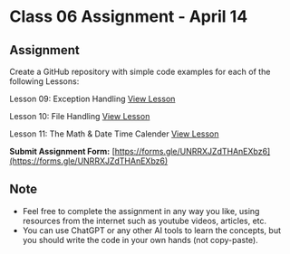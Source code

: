 # Class 06 Assignment - April 14

## Assignment

Create a GitHub repository with simple code examples for each of the following Lessons:

Lesson 09: Exception Handling [View Lesson](http://github.com/panaversity/learn-modern-ai-python/tree/main/00_python_colab/10_file_handling)

Lesson 10: File Handling [View Lesson](https://github.com/panaversity/learn-modern-ai-python/tree/main/00_python_colab/11_math_datetime)

Lesson 11: The Math & Date Time Calender [View Lesson](https://github.com/panaversity/learn-modern-ai-python/tree/main/00_python_colab/11_math_datetime)

**Submit Assignment Form:** [https://forms.gle/UNRRXJZdTHAnEXbz6](https://forms.gle/UNRRXJZdTHAnEXbz6)

## Note

- Feel free to complete the assignment in any way you like, using resources from the internet such as youtube videos, articles, etc.
- You can use ChatGPT or any other AI tools to learn the concepts, but you should write the code in your own hands (not copy-paste).
